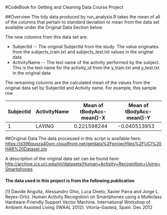 #CodeBook for Getting and Cleaning Data Course Project

##Overview
The tidy data produced by run_analysis.R takes the mean of all of the columns that 
pertain to standard deviation or mean from the data set available under the Original Data Section below

The new columns from this data set are:

- SubjectId -- The original SubjectId from the study. The value originates from the subjects_train.txt and subjects_test.txt values in the original data
- ActivityName -- The text name of the activity performed by the subject. This is the text name for the activity_id from the y_train.txt and y_test.txt in the original data

The remaining columns are the calculated mean of the values from the original data set by SubjectId and Activity name. For example, this sample row

|SubjectId	|ActivityName	|Mean of tBodyAcc-mean()-X	|Mean of tBodyAcc-mean()-Y|
|-----------|---------------|---------------------------|-------------------------|
|1     	    |LAYING	        |0.221598244	            |-0.040513953             |



##Original Data
The data processed in this script is available here:
https://d396qusza40orc.cloudfront.net/getdata%2Fprojectfiles%2FUCI%20HAR%20Dataset.zip 

A description of the original data set can be found here:
http://archive.ics.uci.edu/ml/datasets/Human+Activity+Recognition+Using+Smartphones 

#### The data used in this project is from the following publication
[1] Davide Anguita, Alessandro Ghio, Luca Oneto, Xavier Parra and Jorge L. Reyes-Ortiz. Human Activity Recognition on Smartphones using a Multiclass Hardware-Friendly Support Vector Machine. International Workshop of Ambient Assisted Living (IWAAL 2012). Vitoria-Gasteiz, Spain. Dec 2012
